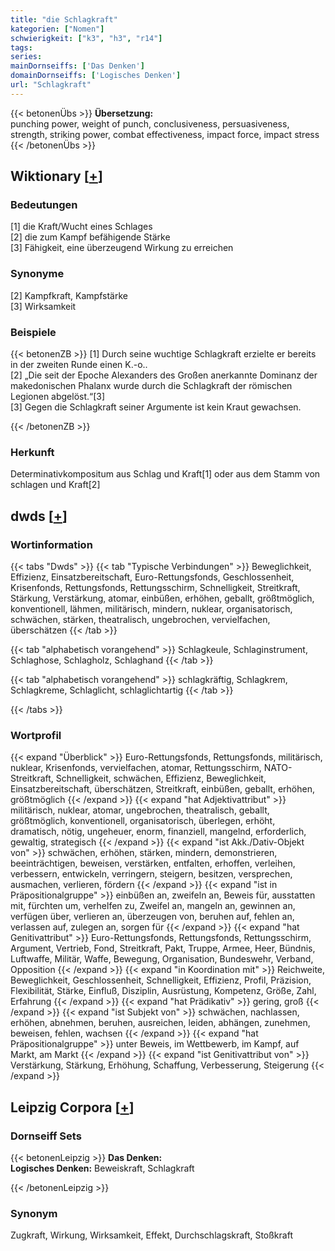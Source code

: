 ```yaml
---
title: "die Schlagkraft"
kategorien: ["Nomen"]
schwierigkeit: ["k3", "h3", "r14"]
tags:
series:
mainDornseiffs: ['Das Denken']
domainDornseiffs: ['Logisches Denken']
url: "Schlagkraft"
---
```


{{< betonenÜbs >}}
**Übersetzung:**  
punching power, weight of punch, conclusiveness, persuasiveness, strength, striking  power, combat effectiveness, impact  force, impact stress  
{{< /betonenÜbs >}}

## Wiktionary [[+](https://de.wiktionary.org/wiki/Schlagkraft)]

### Bedeutungen
[1] die Kraft/Wucht eines Schlages  
[2] die zum Kampf befähigende Stärke  
[3] Fähigkeit, eine überzeugend Wirkung zu erreichen  

### Synonyme
[2] Kampfkraft, Kampfstärke  
[3] Wirksamkeit  

### Beispiele
{{< betonenZB >}}
[1] Durch seine wuchtige Schlagkraft erzielte er bereits in der zweiten Runde einen K.-o..  
[2] „Die seit der Epoche Alexanders des Großen anerkannte Dominanz der makedonischen Phalanx wurde durch die Schlagkraft der römischen Legionen abgelöst.“[3]  
[3] Gegen die Schlagkraft seiner Argumente ist kein Kraut gewachsen.  

{{< /betonenZB >}}
### Herkunft
Determinativkompositum aus Schlag und Kraft[1] oder aus dem Stamm von schlagen und Kraft[2]  



## dwds [[+](https://www.dwds.de/wb/Schlagkraft)]

### Wortinformation
{{< tabs "Dwds" >}}
{{< tab "Typische Verbindungen" >}}
Beweglichkeit, Effizienz, Einsatzbereitschaft, Euro-Rettungsfonds, Geschlossenheit, Krisenfonds, Rettungsfonds, Rettungsschirm, Schnelligkeit, Streitkraft, Stärkung, Verstärkung, atomar, einbüßen, erhöhen, geballt, größtmöglich, konventionell, lähmen, militärisch, mindern, nuklear, organisatorisch, schwächen, stärken, theatralisch, ungebrochen, vervielfachen, überschätzen
{{< /tab >}}

{{< tab "alphabetisch vorangehend" >}}
Schlagkeule, Schlaginstrument, Schlaghose, Schlagholz, Schlaghand
{{< /tab >}}

{{< tab "alphabetisch vorangehend" >}}
schlagkräftig, Schlagkrem, Schlagkreme, Schlaglicht, schlaglichtartig
{{< /tab >}}

{{< /tabs >}}

### Wortprofil
{{< expand "Überblick" >}} Euro-Rettungsfonds, Rettungsfonds, militärisch, nuklear, Krisenfonds, vervielfachen, atomar, Rettungsschirm, NATO-Streitkraft, Schnelligkeit, schwächen, Effizienz, Beweglichkeit, Einsatzbereitschaft, überschätzen, Streitkraft, einbüßen, geballt, erhöhen, größtmöglich {{< /expand >}}
{{< expand "hat Adjektivattribut" >}} militärisch, nuklear, atomar, ungebrochen, theatralisch, geballt, größtmöglich, konventionell, organisatorisch, überlegen, erhöht, dramatisch, nötig, ungeheuer, enorm, finanziell, mangelnd, erforderlich, gewaltig, strategisch {{< /expand >}}
{{< expand "ist Akk./Dativ-Objekt von" >}} schwächen, erhöhen, stärken, mindern, demonstrieren, beeinträchtigen, beweisen, verstärken, entfalten, erhoffen, verleihen, verbessern, entwickeln, verringern, steigern, besitzen, versprechen, ausmachen, verlieren, fördern {{< /expand >}}
{{< expand "ist in Präpositionalgruppe" >}} einbüßen an, zweifeln an, Beweis für, ausstatten mit, fürchten um, verhelfen zu, Zweifel an, mangeln an, gewinnen an, verfügen über, verlieren an, überzeugen von, beruhen auf, fehlen an, verlassen auf, zulegen an, sorgen für {{< /expand >}}
{{< expand "hat Genitivattribut" >}} Euro-Rettungsfonds, Rettungsfonds, Rettungsschirm, Argument, Vertrieb, Fond, Streitkraft, Pakt, Truppe, Armee, Heer, Bündnis, Luftwaffe, Militär, Waffe, Bewegung, Organisation, Bundeswehr, Verband, Opposition {{< /expand >}}
{{< expand "in Koordination mit" >}} Reichweite, Beweglichkeit, Geschlossenheit, Schnelligkeit, Effizienz, Profil, Präzision, Flexibilität, Stärke, Einfluß, Disziplin, Ausrüstung, Kompetenz, Größe, Zahl, Erfahrung {{< /expand >}}
{{< expand "hat Prädikativ" >}} gering, groß {{< /expand >}}
{{< expand "ist Subjekt von" >}} schwächen, nachlassen, erhöhen, abnehmen, beruhen, ausreichen, leiden, abhängen, zunehmen, beweisen, fehlen, wachsen {{< /expand >}}
{{< expand "hat Präpositionalgruppe" >}} unter Beweis, im Wettbewerb, im Kampf, auf Markt, am Markt {{< /expand >}}
{{< expand "ist Genitivattribut von" >}} Verstärkung, Stärkung, Erhöhung, Schaffung, Verbesserung, Steigerung {{< /expand >}}

## Leipzig Corpora [[+](https://corpora.uni-leipzig.de/en/res?word=Schlagkraft&corpusId=deu_newscrawl-public_2018)]

### Dornseiff Sets
{{< betonenLeipzig >}}
**Das Denken:**  
**Logisches Denken:** Beweiskraft, Schlagkraft  

{{< /betonenLeipzig >}}

### Synonym
Zugkraft, Wirkung, Wirksamkeit, Effekt, Durchschlagskraft, Stoßkraft


